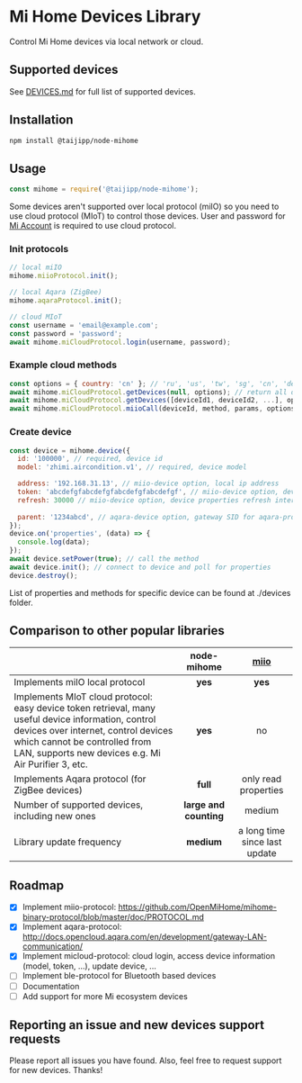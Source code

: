# Mi Home Devices Library

Control Mi Home devices via local network or cloud.

## Supported devices

See [DEVICES.md](DEVICES.md) for full list of supported devices.

## Installation

```sh
npm install @taijipp/node-mihome
```

## Usage

```javascript
const mihome = require('@taijipp/node-mihome');
```

Some devices aren't supported over local protocol (miIO) so you need to use cloud protocol (MIoT) to control those devices. User and password for [Mi Account](https://account.xiaomi.com/) is required to use cloud protocol.

### Init protocols

```javascript
// local miIO
mihome.miioProtocol.init();

// local Aqara (ZigBee)
mihome.aqaraProtocol.init();

// cloud MIoT
const username = 'email@example.com';
const password = 'password';
await mihome.miCloudProtocol.login(username, password);
```

### Example cloud methods

```javascript
const options = { country: 'cn' }; // 'ru', 'us', 'tw', 'sg', 'cn', 'de' (Default: 'cn')
await mihome.miCloudProtocol.getDevices(null, options); // return all devices from your acount with all information (deviceId, token, model ...) to create device in the next step
await mihome.miCloudProtocol.getDevices([deviceId1, deviceId2, ...], options); // get devices information from list ids
await mihome.miCloudProtocol.miioCall(deviceId, method, params, options); // call miio method with params via cloud protocol
```

### Create device

```javascript
const device = mihome.device({
  id: '100000', // required, device id
  model: 'zhimi.aircondition.v1', // required, device model

  address: '192.168.31.13', // miio-device option, local ip address
  token: 'abcdefgfabcdefgfabcdefgfabcdefgf', // miio-device option, device token
  refresh: 30000 // miio-device option, device properties refresh interval in ms
  
  parent: '1234abcd', // aqara-device option, gateway SID for aqara-protocol compatible device
});
device.on('properties', (data) => {
  console.log(data);
});
await device.setPower(true); // call the method
await device.init(); // connect to device and poll for properties
device.destroy();
```

List of properties and methods for specific device can be found at ./devices folder.

## Comparison to other popular libraries

| | node-mihome | [miio](<https://github.com/aholstenson/miio>) |
| :--- |:----: | :-----:|
| Implements miIO local protocol | **yes** | **yes** |
| Implements MIoT cloud protocol: easy device token retrieval, many useful device information, control devices over internet, control devices which cannot be controlled from LAN, supports new devices e.g. Mi Air Purifier 3, etc. | **yes** | no |
| Implements Aqara protocol (for ZigBee devices) | **full** | only read properties |
| Number of supported devices, including new ones | **large and counting** | medium |
| Library update frequency | **medium** | a long time since last update |

## Roadmap

- [x] Implement miio-protocol: <https://github.com/OpenMiHome/mihome-binary-protocol/blob/master/doc/PROTOCOL.md>
- [x] Implement aqara-protocol: <http://docs.opencloud.aqara.com/en/development/gateway-LAN-communication/>
- [x] Implement micloud-protocol: cloud login, access device information (model, token, ...), update device, ...
- [ ] Implement ble-protocol for Bluetooth based devices
- [ ] Documentation
- [ ] Add support for more Mi ecosystem devices

## Reporting an issue and new devices support requests

Please report all issues you have found. Also, feel free to request support for new devices. Thanks!

